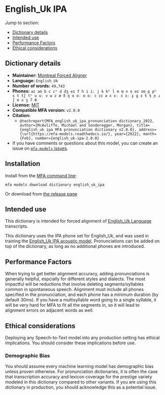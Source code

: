 
# English_Uk IPA

Jump to section:

- [Dictionary details](#dictionary-details)
- [Intended use](#intended-use)
- [Performance Factors](#performance-factors)
- [Ethical considerations](#ethical-considerations)

## Dictionary details

- **Maintainer:** [Montreal Forced Aligner](https://montreal-forced-aligner.readthedocs.io/)
- **Language:** `English_Uk`
- **Number of words:** `49,743`
- **Phones:** `aɪ aʊ b c cʰ d dʒ eɪ f h i iː j k kʰ l m m̩ n n̩ oɪ oʊ p pʰ s t tʃ tʰ u uː v w z æ ð ŋ ɑ ɑː ɒ ɒː ɔ ɔɪ ə ɛ ɛː ɜ ɜː ɟ ɡ ɪ ɫ ɫ̩ ɲ ɹ ʃ ʊ ʌ ʒ ʔ θ`
- **License:** [MIT](https://github.com/MontrealCorpusTools/mfa-models/tree/main/dictionary/english_uk/ipa/v2.0.0/LICENSE)
- **Compatible MFA version:** `v2.0.0`
- **Citation:**
  - `@techreport{MFA_english_uk_ipa_pronunciation dictionary_2022, author={McAuliffe, Michael and Sonderegger, Morgan}, title={english_uk ipa MFA pronunciation dictionary v2.0.0}, address={\url{https://mfa-models.readthedocs.io/}, year={2022}, month={Feb}, number={english_uk-ipa-2.0.0}`
- If you have comments or questions about this model, you can create an issue on [`mfa-models` issues](https://github.com/MontrealCorpusTools/mfa-models/issues).

## Installation

Install from the [MFA command line](https://montreal-forced-aligner.readthedocs.io/en/latest/user_guide/models/index.html):

```
mfa models download dictionary english_uk_ipa
```

Or download from [the release page](https://github.com/MontrealCorpusTools/mfa-models/releases/tag/dictionary-english_uk_ipa-v2.0.0)

## Intended use

This dictionary is intended for forced alignment of [English_Uk Language](https://en.wikipedia.org/wiki/English_Uk_language) transcripts.

This dictionary uses the IPA phone set for English_Uk, and was used in training the
[English_Uk IPA acoustic model](https://github.com/MontrealCorpusTools/mfa-models/blob/main/acoustic/English_Uk/IPA/v2.0.0/).
Pronunciations can be added on top of the dictionary, as long as no additional phones are introduced.

## Performance Factors

When trying to get better alignment accuracy, adding pronunciations is generally helpful, espcially for different styles and dialects.  The most impactful will be reductions that
involve deleting segments/syllables common in spontaneous speech.  Alignment must include all phones specified in the pronunciation, and each phone has
a minimum duration (by default 30ms). If you have a multisyllable word going to a single syllable, it will be very hard for MFA to fit all the segments in,
so it will lead to alignment errors on adjacent words as well.

## Ethical considerations

Deploying any Speech-to-Text model into any production setting has ethical implications. You should consider these implications before use.

### Demographic Bias

You should assume every machine learning model has demographic bias unless proven otherwise.
For pronunciation dictionaries, it is often the case that transcription accuracy and lexicon coverage for the prestige variety modeled in this dictionary compared to other variants.
If you are using this dictionary in production, you should acknowledge this as a potential issue.
